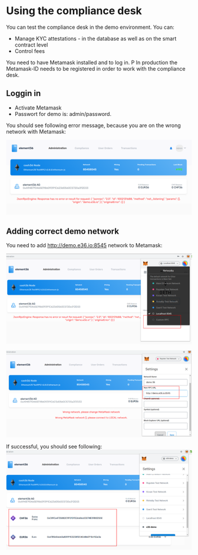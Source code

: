 # Using the compliance desk
You can test the compliance desk in the demo environment.  You can: 

- Manage KYC attestations - in the database as well as on the smart contract level
- Control fees

You need to have Metamask installed and  to log in. P
In production the Metamask-ID needs to be registered in order to work with the 
compliance desk.  

## Loggin in

- Activate Metamask
- Passwort for demo is: admin/password.

You should see following error message, because you are on the wrong network with Metamask:

![Errormessage](../img/admin/1-mm-error.png)

## Adding correct demo network

You need to add http://demo.e36.io:8545 network to Metamask: 

![Add network](../img/admin/2a-mm-custom.png)

![Add network dialog](../img/admin/2b-mm-custom-add.png)

If successful, you should see following: 
![Add network dialog](../img/admin/2c-mm-ok.png)




